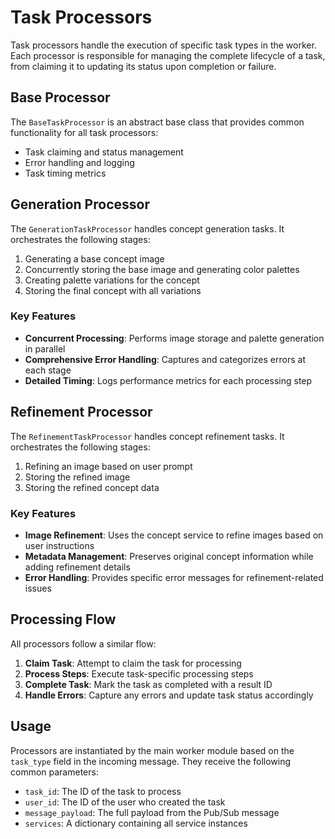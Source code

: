 # Task Processors

Task processors handle the execution of specific task types in the worker. Each processor is responsible for managing the complete lifecycle of a task, from claiming it to updating its status upon completion or failure.

## Base Processor

The `BaseTaskProcessor` is an abstract base class that provides common functionality for all task processors:

- Task claiming and status management
- Error handling and logging
- Task timing metrics

## Generation Processor

The `GenerationTaskProcessor` handles concept generation tasks. It orchestrates the following stages:

1. Generating a base concept image
2. Concurrently storing the base image and generating color palettes
3. Creating palette variations for the concept
4. Storing the final concept with all variations

### Key Features

- **Concurrent Processing**: Performs image storage and palette generation in parallel
- **Comprehensive Error Handling**: Captures and categorizes errors at each stage
- **Detailed Timing**: Logs performance metrics for each processing step

## Refinement Processor

The `RefinementTaskProcessor` handles concept refinement tasks. It orchestrates the following stages:

1. Refining an image based on user prompt
2. Storing the refined image
3. Storing the refined concept data

### Key Features

- **Image Refinement**: Uses the concept service to refine images based on user instructions
- **Metadata Management**: Preserves original concept information while adding refinement details
- **Error Handling**: Provides specific error messages for refinement-related issues

## Processing Flow

All processors follow a similar flow:

1. **Claim Task**: Attempt to claim the task for processing
2. **Process Steps**: Execute task-specific processing steps
3. **Complete Task**: Mark the task as completed with a result ID
4. **Handle Errors**: Capture any errors and update task status accordingly

## Usage

Processors are instantiated by the main worker module based on the `task_type` field in the incoming message. They receive the following common parameters:

- `task_id`: The ID of the task to process
- `user_id`: The ID of the user who created the task
- `message_payload`: The full payload from the Pub/Sub message
- `services`: A dictionary containing all service instances
